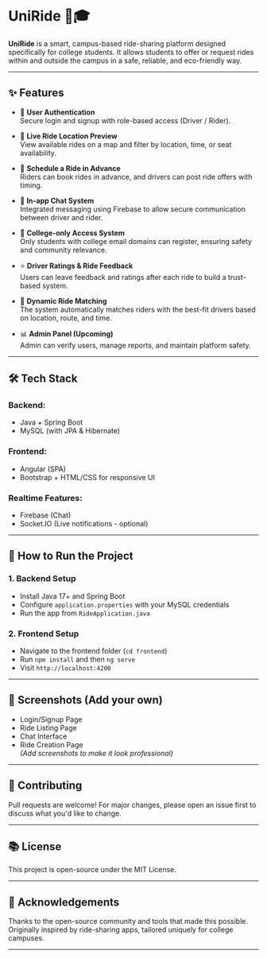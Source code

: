 # UniRide 🚗🎓

**UniRide** is a smart, campus-based ride-sharing platform designed specifically for college students. It allows students to offer or request rides within and outside the campus in a safe, reliable, and eco-friendly way.

---

## ✨ Features

- 🔐 **User Authentication**  
  Secure login and signup with role-based access (Driver / Rider).

- 📍 **Live Ride Location Preview**  
  View available rides on a map and filter by location, time, or seat availability.

- 📅 **Schedule a Ride in Advance**  
  Riders can book rides in advance, and drivers can post ride offers with timing.

- 💬 **In-app Chat System**  
  Integrated messaging using Firebase to allow secure communication between driver and rider.

- 🏫 **College-only Access System**  
  Only students with college email domains can register, ensuring safety and community relevance.

- ⭐ **Driver Ratings & Ride Feedback**  
  Users can leave feedback and ratings after each ride to build a trust-based system.

- 🔄 **Dynamic Ride Matching**  
  The system automatically matches riders with the best-fit drivers based on location, route, and time.

- 📊 **Admin Panel (Upcoming)**  
  Admin can verify users, manage reports, and maintain platform safety.

---

## 🛠️ Tech Stack

### Backend:
- Java + Spring Boot  
- MySQL (with JPA & Hibernate)

### Frontend:
- Angular (SPA)
- Bootstrap + HTML/CSS for responsive UI

### Realtime Features:
- Firebase (Chat)
- Socket.IO (Live notifications - optional)

---

## 🚀 How to Run the Project

### 1. Backend Setup
- Install Java 17+ and Spring Boot
- Configure `application.properties` with your MySQL credentials
- Run the app from `RideApplication.java`

### 2. Frontend Setup
- Navigate to the frontend folder (`cd frontend`)
- Run `npm install` and then `ng serve`
- Visit `http://localhost:4200`

---

## 📸 Screenshots (Add your own)

- Login/Signup Page  
- Ride Listing Page  
- Chat Interface  
- Ride Creation Page  
*(Add screenshots to make it look professional)*

---

## 🤝 Contributing

Pull requests are welcome! For major changes, please open an issue first to discuss what you'd like to change.

---

## 📚 License

This project is open-source under the MIT License.

---

## 🙌 Acknowledgements

Thanks to the open-source community and tools that made this possible. Originally inspired by ride-sharing apps, tailored uniquely for college campuses.

---

